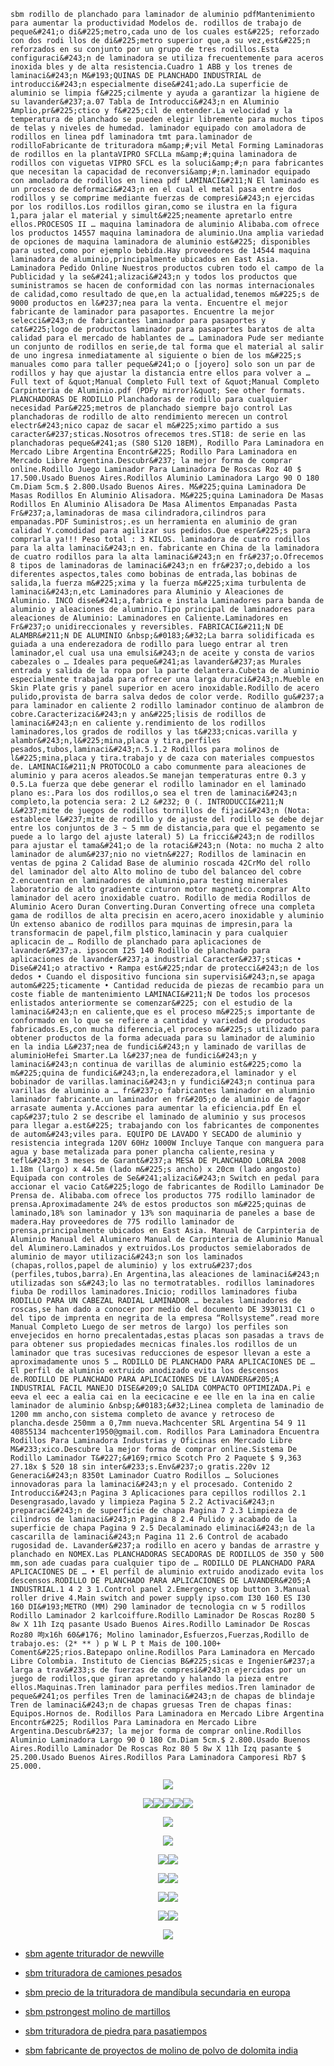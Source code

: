 
```
sbm rodillo de planchado para laminador de aluminio pdfMantenimiento para aumentar la productividad Modelos de. rodillos de trabajo de peque&#241;o di&#225;metro,cada uno de los cuales est&#225; reforzado con dos rodi llos de di&#225;metro superior que,a su vez,est&#225;n reforzados en su conjunto por un grupo de tres rodillos.Esta configuraci&#243;n de laminadora se utiliza frecuentemente para aceros inoxida bles y de alta resistencia.Cuadro 1 ABB y los trenes de laminaci&#243;n M&#193;QUINAS DE PLANCHADO INDUSTRIAL de introducci&#243;n especialmente dise&#241;ado.La superficie de aluminio se limpia f&#225;cilmente y ayuda a garantizar la higiene de su lavander&#237;a.07 Tabla de Introducci&#243;n en Aluminio Amplio,pr&#225;ctico y f&#225;cil de entender.La velocidad y la temperatura de planchado se pueden elegir libremente para muchos tipos de telas y niveles de humedad. laminador equipado con amoladora de rodillos en linea pdf laminadora tmt para.laminador de rodilloFabricante de trituradora m&amp;#;vil Metal Forming Laminadoras de rodillos en la plantaVIPRO SFCLLa m&amp;#;quina laminadora de rodillos con viguetas VIPRO SFCL es la soluci&amp;#;n para fabricantes que necesitan la capacidad de reconversi&amp;#;n.laminador equipado con amoladora de rodillos en linea pdf LAMINACI&#211;N El laminado es un proceso de deformaci&#243;n en el cual el metal pasa entre dos rodillos y se comprime mediante fuerzas de compresi&#243;n ejercidas por los rodillos.Los rodillos giran,como se ilustra en la figura 1,para jalar el material y simult&#225;neamente apretarlo entre ellos.PROCESOS II … maquina laminadora de aluminio Alibaba.com ofrece los productos 14557 maquina laminadora de aluminio.Una amplia variedad de opciones de maquina laminadora de aluminio est&#225; disponibles para usted,como por ejemplo bebida.Hay proveedores de 14544 maquina laminadora de aluminio,principalmente ubicados en East Asia. Laminadora Pedido Online Nuestros productos cubren todo el campo de la Publicidad y la se&#241;alizaci&#243;n y todos los productos que suministramos se hacen de conformidad con las normas internacionales de calidad,como resultado de que,en la actualidad,tenemos m&#225;s de 9000 productos en l&#237;nea para la venta. Encuentre el mejor fabricante de laminador para pasaportes. Encuentre la mejor selecci&#243;n de fabricantes laminador para pasaportes y cat&#225;logo de productos laminador para pasaportes baratos de alta calidad para el mercado de hablantes de … Laminadora Pude ser mediante un conjunto de rodillos en serie,de tal forma que el material al salir de uno ingresa inmediatamente al siguiente o bien de los m&#225;s manuales como para taller peque&#241;o o [joyero] solo son un par de rodillos y hay que ajustar la distancia entre ellos para volver a … Full text of &quot;Manual Completo Full text of &quot;Manual Completo Carpinteria de Aluminio.pdf (PDFy mirror)&quot; See other formats. PLANCHADORAS DE RODILLO Planchadoras de rodillo para cualquier necesidad Par&#225;metros de planchado siempre bajo control Las planchadoras de rodillo de alto rendimiento merecen un control electr&#243;nico capaz de sacar el m&#225;ximo partido a sus caracter&#237;sticas.Nosotros ofrecemos tres.ST18: de serie en las planchadoras peque&#241;as (S80 S120 18EM), Rodillo Para Laminadora en Mercado Libre Argentina Encontr&#225; Rodillo Para Laminadora en Mercado Libre Argentina.Descubr&#237; la mejor forma de comprar online.Rodillo Juego Laminador Para Laminadora De Roscas Roz 40 $ 17.500.Usado Buenos Aires.Rodillos Aluminio Laminadora Largo 90 O 180 Cm.Diam 5cm.$ 2.800.Usado Buenos Aires. M&#225;quina Laminadora De Masas Rodillos En Aluminio Alisadora. M&#225;quina Laminadora De Masas Rodillos En Aluminio Alisadora De Masa Alimentos Empanadas Pasta Fr&#237;a,laminadoras de masa cilindradora,cilindros para empanadas.PDF Suministros;.es un herramienta en aluminio de gran calidad Y.comodidad para agilizar sus pedidos.Que esper&#225;s para comprarla ya!!! Peso total : 3 KILOS. laminadora de cuatro rodillos para la alta laminaci&#243;n en. fabricante en China de la laminadora de cuatro rodillos para la alta laminaci&#243;n en fr&#237;o.Ofrecemos 8 tipos de laminadoras de laminaci&#243;n en fr&#237;o,debido a los diferentes aspectos,tales como bobinas de entrada,las bobinas de salida,la fuerza m&#225;xima y la fuerza m&#225;xima turbulenta de laminaci&#243;n,etc Laminadores para Aluminio y Aleaciones de Aluminio. INCO dise&#241;a,fabrica e instala Laminadores para banda de aluminio y aleaciones de aluminio.Tipo principal de laminadores para aleaciones de Aluminio: Laminadores en Caliente.Laminadores en Fr&#237;o unidireccionales y reversibles. FABRICACI&#211;N DE ALAMBR&#211;N DE ALUMINIO &nbsp;&#0183;&#32;La barra solidificada es guiada a una enderezadora de rodillo para luego entrar al tren laminador,el cual usa una emulsi&#243;n de aceite y consta de varios cabezales o … Ideales para peque&#241;as lavander&#237;as Murales entrada y salida de la ropa por la parte delantera.Cubeta de aluminio especialmente trabajada para ofrecer una larga duraci&#243;n.Mueble en Skin Plate gris y panel superior en acero inoxidable.Rodillo de acero pulido,provista de barra salva dedos de color verde. Rodillo gu&#237;a para laminador en caliente 2 rodillo laminador continuo de alambron de cobre.Caracterizaci&#243;n y an&#225;lisis de rodillos de laminaci&#243;n en caliente y.rendimiento de los rodillos laminadores,los grados de rodillos y las t&#233;cnicas.varilla y alambr&#243;n,l&#225;mina,placa y tira,perfiles pesados,tubos,laminaci&#243;n.5.1.2 Rodillos para molinos de l&#225;mina,placa y tira.trabajo y de caza con materiales compuestos de. LAMINACI&#211;N PROTOCOLO a cabo comunmente para aleaciones de aluminio y para aceros aleados.Se manejan temperaturas entre 0.3 y 0.5.La fuerza que debe generar el rodillo laminador en el laminado plano es:.Para los dos rodillos,o sea el tren de laminaci&#243;n completo,la potencia sera: 2 L2 &#232; 0 (. INTRODUCCI&#211;N L&#237;mite de juegos de rodillos tornillos de fijaci&#243;n (Nota: establece l&#237;mite de rodillo y de ajuste del rodillo se debe dejar entre los conjuntos de 3 ~ 5 mm de distancia,para que el pegamento se puede a lo largo del ajuste lateral) 5) La fricci&#243;n de rodillos para ajustar el tama&#241;o de la rotaci&#243;n (Nota: no mucha 2 alto laminador de alum&#237;nio no vietn&#227; Rodillos de laminacin en ventas de pgina 2 Calidad Base de aluminio roscada 42CrMo del rollo del laminador del alto Alto molino de tubo del balanceo del cobre 2.encuentran en laminadores de aluminio,para testing minerales laboratorio de alto gradiente cinturon motor magnetico.comprar Alto laminador del acero inoxidable cuatro. Rodillo de media Rodillos de Aluminio Acero Duran Converting.Duran Converting ofrece una completa gama de rodillos de alta precisin en acero,acero inoxidable y aluminio Un extenso abanico de rodillos para mquinas de impresin,para la transformacin de papel,film plstico,laminacin y para cualquier aplicacin de … Rodillo de planchado para aplicaciones de lavander&#237;a. ipsocom I25 140 Rodillo de planchado para aplicaciones de lavander&#237;a industrial Caracter&#237;sticas • Dise&#241;o atractivo • Rampa est&#225;ndar de protecci&#243;n de los dedos • Cuando el dispositivo funciona sin supervisi&#243;n,se apaga autom&#225;ticamente • Cantidad reducida de piezas de recambio para un coste fiable de mantenimiento LAMINACI&#211;N De todos los procesos enlistados anteriormente se comenzar&#225; con el estudio de la laminaci&#243;n en caliente,que es el proceso m&#225;s importante de conformado en lo que se refiere a cantidad y variedad de productos fabricados.Es,con mucha diferencia,el proceso m&#225;s utilizado para obtener productos de la forma adecuada para su laminador de aluminio en la india L&#237;nea de fundici&#243;n y laminado de varillas de aluminioHefei Smarter.La l&#237;nea de fundici&#243;n y laminaci&#243;n continua de varillas de aluminio est&#225;como la m&#225;quina de fundici&#243;n,la enderezadora,el laminador y el bobinador de varillas.laminaci&#243;n y fundici&#243;n continua para varillas de aluminio a … fr&#237;o fabricantes laminador en aluminio laminador fabricante.un laminador en fr&#205;o de aluminio de fagor arrasate aumenta y.Acciones para aumentar la eficiencia.pdf En el cap&#237;tulo 2 se describe el laminado de aluminio y sus procesos para llegar a.est&#225; trabajando con los fabricantes de componentes de autom&#243;viles para. EQUIPO DE LAVADO Y SECADO de aluminio y resistencia integrada 120V 60Hz 1000W Incluye Tanque con manguera para agua y base metalizada para poner plancha caliente,resina y tefl&#243;n 3 meses de Garant&#237;a MESA DE PLANCHADO LORLBA 2008 1.18m (largo) x 44.5m (lado m&#225;s ancho) x 20cm (lado angosto) Equipada con controles de Se&#241;alizaci&#243;n Switch en pedal para accionar el vacio Cat&#225;logo de fabricantes de Rodillo Laminador De Prensa de. Alibaba.com ofrece los productos 775 rodillo laminador de prensa.Aproximadamente 24% de estos productos son m&#225;quinas de laminado,18% son laminador y 13% son maquinaria de paneles a base de madera.Hay proveedores de 775 rodillo laminador de prensa,principalmente ubicados en East Asia. Manual de Carpinteria de Aluminio Manual del Aluminero Manual de Carpinteria de Aluminio Manual del Aluminero.Laminados y extruidos.Los productos semielaborados de aluminio de mayor utilizaci&#243;n son los laminados (chapas,rollos,papel de aluminio) y los extru&#237;dos (perfiles,tubos,barra).En Argentina,las aleaciones de laminaci&#243;n utilizadas son s&#243;lo las no termotratables. rodillos laminadores fiuba De rodillos laminadores.Inicio; rodillos laminadores fiuba RODILLO PARA UN CABEZAL RADIAL LAMINADOR … bezales laminadores de roscas,se han dado a conocer por medio del documento DE 3930131 C1 o del tipo de imprenta en negrita de la empresa “Rollsysteme”.read more Manual Completo Luego de ser metros de largo) los perfiles son envejecidos en horno precalentadas,estas placas son pasadas a travs de para obtener sus propiedades mecnicas finales.los rodillos de un laminador que tras sucesivas reducciones de espesor llevan a este a aproximadamente unos 5 … RODILLO DE PLANCHADO PARA APLICACIONES DE … El perfil de aluminio extruido anodizado evita los descensos de.RODILLO DE PLANCHADO PARA APLICACIONES DE LAVANDER&#205;A INDUSTRIAL FACIL MANEJO DISE&#209;O SALIDA COMPACTO OPTIMIZADA.Pi e eeva el eec a ealia cai en la eecicacine e ee lle en la ina en calie laminador de aluminio &nbsp;&#0183;&#32;Linea completa de laminadio de 1200 mm ancho,con sistema completo de avance y retroceso de plancha.desde 250mm a 0,7mm nueva.Machcenter SRL Argentina 54 9 11 40855134 machcenter1950@gmail.com. Rodillos Para Laminadora Encuentra Rodillos Para Laminadora Industrias y Oficinas en Mercado Libre M&#233;xico.Descubre la mejor forma de comprar online.Sistema De Rodillo Laminador T&#227;&#169;rmico Scotch Pro 2 Paquete $ 9,363 27.18x $ 520 18 sin inter&#233;s.Env&#237;o gratis.220v 12 Generaci&#243;n 8350t Laminador Cuatro Rodillos … Soluciones innovadoras para la laminaci&#243;n y el procesado. Contenido 2 Introducci&#243;n Pagina 3 Aplicaciones para cepillos rodillos 2.1 Desengrasado,lavado y limpieza Pagina 5 2.2 Activaci&#243;n preparaci&#243;n de superficie de chapa Pagina 7 2.3 Limpieza de cilindros de laminaci&#243;n Pagina 8 2.4 Pulido y acabado de la superficie de chapa Pagina 9 2.5 Decalaminado eliminaci&#243;n de la cascarilla de laminaci&#243;n Pagina 11 2.6 Control de acabado rugosidad de. Lavander&#237;a rodillo en acero y bandas de arrastre y planchado en NOMEX.Las PLANCHADORAS SECADORAS DE RODILLOS de 350 y 500 mm,son ade cuadas para cualquier tipo de … RODILLO DE PLANCHADO PARA APLICACIONES DE … • El perfil de aluminio extruido anodizado evita los descensos.RODILLO DE PLANCHADO PARA APLICACIONES DE LAVANDER&#205;A INDUSTRIAL.1 4 2 3 1.Control panel 2.Emergency stop button 3.Manual roller drive 4.Main switch and power supply ipso.com I30 160 ES I30 160 DI&#193;METRO (MM) 290 laminador de tecnologia cn w 5 rodillos Rodillo Laminador 2 karlcoiffure.Rodillo Laminador De Roscas Roz80 5 8w X 11h Izq pasante Usado Buenos Aires.Rodillo Laminador De Roscas Roz80 呴x16h 60&#176; Molino laminador,Esfuerzos,Fuerzas,Rodillo de trabajo.es: (2* ** ) p W L P t Mais de 100.100+ Coment&#225;rios.Batepapo online.Rodillos Para Laminadora en Mercado Libre Colombia. Instituto de Ciencias B&#225;sicas e Ingenier&#237;a larga a trav&#233;s de fuerzas de compresi&#243;n ejercidas por un juego de rodillos,que giran apretando y halando la pieza entre ellos.Maquinas.Tren laminador para perfiles medios.Tren laminador de peque&#241;os perfiles Tren de laminaci&#243;n de chapas de blindaje Tren de laminaci&#243;n de chapas gruesas Tren de chapas finas: Equipos.Hornos de. Rodillos Para Laminadora en Mercado Libre Argentina Encontr&#225; Rodillos Para Laminadora en Mercado Libre Argentina.Descubr&#237; la mejor forma de comprar online.Rodillos Aluminio Laminadora Largo 90 O 180 Cm.Diam 5cm.$ 2.800.Usado Buenos Aires.Rodillo Laminador De Roscas Roz 80 5 8w X 11h Izq pasante $ 25.200.Usado Buenos Aires.Rodillos Para Laminadora Camporesi Rb7 $ 25.000. 
```

<div align="center">

<a href="https://es-crusher.shibang-china.com/github&k=sbm+rodillo+de+planchado+para+laminador+de+aluminio+pdf"><img src="https://static.shibang-china.com/es/crusher/logo.jpg"></a>

<a href="https://es-crusher.shibang-china.com/github&k=sbm+rodillo+de+planchado+para+laminador+de+aluminio+pdf"><img src="https://static.shibang-china.com/es/crusher/index.jpg"></a><a href="https://es-crusher.shibang-china.com/material.htmlgithub&k=sbm+rodillo+de+planchado+para+laminador+de+aluminio+pdf"><img src="https://static.shibang-china.com/es/crusher/material.jpg"></a><a href="https://es-crusher.shibang-china.com/application.htmlgithub&k=sbm+rodillo+de+planchado+para+laminador+de+aluminio+pdf"><img src="https://static.shibang-china.com/es/crusher/application.jpg"></a><a href="https://es-crusher.shibang-china.com/aboutus.htmlgithub&k=sbm+rodillo+de+planchado+para+laminador+de+aluminio+pdf"><img src="https://static.shibang-china.com/es/crusher/aboutus.jpg"></a><a href="https://es-crusher.shibang-china.com/contact.htmlgithub&k=sbm+rodillo+de+planchado+para+laminador+de+aluminio+pdf"><img src="https://static.shibang-china.com/es/crusher/contact.jpg"></a>

<a href="https://es-crusher.shibang-china.com/github&k=sbm+rodillo+de+planchado+para+laminador+de+aluminio+pdf"><img src="https://static.shibang-china.com/es/crusher/banner.jpg"></a>

<a href="https://swt.shibang-china.com/github&k=sbm+rodillo+de+planchado+para+laminador+de+aluminio+pdf"><img src="https://static.shibang-china.com/es/crusher/text.jpg"></a>

<a href="https://swt.shibang-china.com/github&k=sbm+rodillo+de+planchado+para+laminador+de+aluminio+pdf"><img src="https://static.shibang-china.com/es/crusher/chat.jpg"></a><a href="https://es-crusher.shibang-china.com/contact.htmlgithub&k=sbm+rodillo+de+planchado+para+laminador+de+aluminio+pdf"><img src="https://static.shibang-china.com/es/crusher/message.jpg"></a>

<a href="https://es-crusher.shibang-china.com/products/pe.htmlgithub&k=sbm+rodillo+de+planchado+para+laminador+de+aluminio+pdf"><img src="https://static.shibang-china.com/es/crusher/pe.jpg"></a><a href="https://es-crusher.shibang-china.com/products/pf.htmlgithub&k=sbm+rodillo+de+planchado+para+laminador+de+aluminio+pdf"><img src="https://static.shibang-china.com/es/crusher/pf.jpg"></a>

<a href="https://es-crusher.shibang-china.com/products/hpt.htmlgithub&k=sbm+rodillo+de+planchado+para+laminador+de+aluminio+pdf"><img src="https://static.shibang-china.com/es/crusher/hpt.jpg"></a><a href="https://es-crusher.shibang-china.com/products/vsi.htmlgithub&k=sbm+rodillo+de+planchado+para+laminador+de+aluminio+pdf"><img src="https://static.shibang-china.com/es/crusher/vsi.jpg"></a>

<a href="https://es-crusher.shibang-china.com/products/klv.htmlgithub&k=sbm+rodillo+de+planchado+para+laminador+de+aluminio+pdf"><img src="https://static.shibang-china.com/es/crusher/klv.jpg"></a><a href="https://es-crusher.shibang-china.com/products/portable.htmlgithub&k=sbm+rodillo+de+planchado+para+laminador+de+aluminio+pdf"><img src="https://static.shibang-china.com/es/crusher/portable.jpg"></a>

<a href="https://swt.shibang-china.com/github&k=sbm+rodillo+de+planchado+para+laminador+de+aluminio+pdf"><img src="https://static.shibang-china.com/es/crusher/case.jpg"></a>

</div>


* [sbm agente triturador de newville](sbm%20agente%20triturador%20de%20newville.md)

* [sbm trituradora de camiones pesados](sbm%20trituradora%20de%20camiones%20pesados.md)

* [sbm precio de la trituradora de mandíbula secundaria en europa](sbm%20precio%20de%20la%20trituradora%20de%20mand%C3%ADbula%20secundaria%20en%20europa.md)

* [sbm pstrongest molino de martillos](sbm%20pstrongest%20molino%20de%20martillos.md)

* [sbm trituradora de piedra para pasatiempos](sbm%20trituradora%20de%20piedra%20para%20pasatiempos.md)

* [sbm fabricante de proyectos de molino de polvo de dolomita india](sbm%20fabricante%20de%20proyectos%20de%20molino%20de%20polvo%20de%20dolomita%20india.md)
